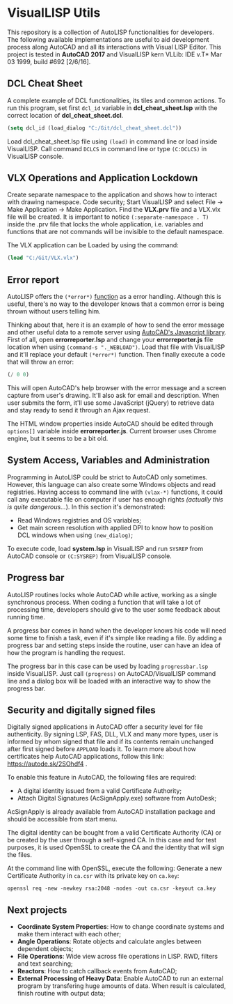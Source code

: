# VisualLISP Utils

This repository is a collection of AutoLISP functionalities for developers. The following available implementations are useful to aid development process along AutoCAD and all its interactions with Visual LISP Editor. This project is tested in **AutoCAD 2017** and VisualLISP kern VLLib: IDE v.T* Mar 03 1999, build #692 [2/6/16].

## DCL Cheat Sheet
A complete example of DCL functionalities, its tiles and common actions. To run this program, set first `dcl_id` variable in **dcl_cheat_sheet.lsp** with the correct location of **dcl_cheat_sheet.dcl**.
```lisp
(setq dcl_id (load_dialog "C:/Git/dcl_cheat_sheet.dcl"))
```
Load dcl_cheat_sheet.lsp file using `(load)` in command line or load inside VisualLISP. Call command `DCLCS` in command line or type `(C:DCLCS)` in VisualLISP console.

## VLX Operations and Application Lockdown
Create separate namespace to the application and shows how to interact with drawing namespace. Code security;
Start VisualLISP and select File -> Make Application -> Make Application. Find the **VLX.prv** file  and a VLX.vlx file will be created. It is important to notice `(:separate-namespace . T)` inside the .prv file that locks the whole application, i.e. variables and functions that are not commands will be invisible to the default namespace.

The VLX application can be Loaded by using the command:
```lisp
(load "C:/Git/VLX.vlx")
```

## Error report
AutoLISP offers the `(*error*)` [function](https://autode.sk/2ESvhk6) as a error handling. Although this is useful, there's no way to the developer knows that a common error is being thrown without users telling him.

Thinking about that, here it is an example of how to send the error message and other useful data to a remote server using [AutoCAD's Javascript library](http://bit.ly/2UsWBek). First of all, open **errorreporter.lsp** and change your **errorreporter.js** file location when using `(command-s "._WEBLOAD")`. Load that file with VisualLISP and it'll replace your default `(*error*)` function. Then finally execute a code that will throw an error:
```lisp
(/ 0 0)
```
This will open AutoCAD's help browser with the error message and a screen capture from user's drawing. It'll also ask for email and description. When user submits the form, it'll use some JavaScript (jQuery) to retrieve data and stay ready to send it through an Ajax request.

The HTML window properties inside AutoCAD should be edited through `options[]` variable inside **errorreporter.js**. Current browser uses Chrome engine, but it seems to be a bit old.

## System Access, Variables and Administration
Programming in AutoLISP could be strict to AutoCAD only sometimes. However, this language can also create some Windows objects and read registries. Having access to command line with `(vlax-*)` functions, it could call any executable file on computer if user has enough rights *(actually this is quite dangerous...*). 
In this section it's demonstrated:
- Read Windows registries and OS variables;
- Get main screen resolution with applied DPI to know how to position DCL windows when using `(new_dialog)`;

To execute code, load **system.lsp** in VisualLISP and run `SYSREP` from AutoCAD console or `(C:SYSREP)` from VisualLISP console.

## Progress bar

AutoLISP routines locks whole AutoCAD while active, working as a single synchronous process. When coding a function that will take a lot of processing time, developers should give to the user some feedback about running time.

A progress bar comes in hand when the developer knows his code will need some time to finish a task, even if it's simple like reading a file. By adding a progress bar and setting steps inside the routine, user can have an idea of how the program is handling the request.

The progress bar in this case can be used by loading `progressbar.lsp` inside VisualLISP. Just call `(progress)` on AutoCAD/VisualLISP command line and a dialog box will be loaded with an interactive way to show the progress bar.

## Security and digitally signed files
Digitally signed applications in AutoCAD offer a security level for file authenticity. By signing LSP, FAS, DLL, VLX and many more types, user is informed by whom signed that file and if its contents remain unchanged after first signed before `APPLOAD` loads it. To learn more about how certificates help AutoCAD applications, follow this link: https://autode.sk/2SOhdf4 .

To enable this feature in AutoCAD, the following files are required:
- A digital identity issued from a valid Certificate Authority;
- Attach Digital Signatures (AcSignApply.exe) software from AutoDesk;

AcSignApply is already available from AutoCAD installation package and should be accessible from start menu.

The digital identity can be bought from a valid Certificate Authority (CA) or be created by the user through a self-signed CA. In this case and for test purposes, it is used OpenSSL to create the CA and the identity that will sign the files.

At the command line with OpenSSL, execute the following:
Generate a new Certificate Authority in `ca.csr` with its private key on `ca.key`:
```shell
openssl req -new -newkey rsa:2048 -nodes -out ca.csr -keyout ca.key
```

## Next projects
- **Coordinate System Properties**: How to change coordinate systems and make them interact with each other;
- **Angle Operations**: Rotate objects and calculate angles between dependent objects;
- **File Operations**: Wide view across file operations in LISP. RWD, filters and text searching;
- **Reactors**: How to catch callback events from AutoCAD;
- **External Processing of Heavy Data**: Enable AutoCAD to run an external program by transfering huge amounts of data. When result is calculated, finish routine with output data;